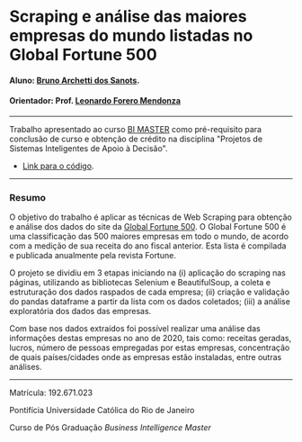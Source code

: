 # Scraping e análise das maiores empresas do mundo listadas no Global Fortune 500

#### Aluno: [Bruno Archetti dos Sanots](https://github.com/Archettti).
#### Orientador: Prof. [Leonardo Forero Mendonza](https://github.com/leofome8)

---

Trabalho apresentado ao curso [BI MASTER](https://ica.puc-rio.ai/bi-master) como pré-requisito para conclusão de curso e obtenção de crédito na disciplina "Projetos de Sistemas Inteligentes de Apoio à Decisão".

- [Link para o código](https://github.com/Archettti/TCC_BI_MASTER). 

---

### Resumo

O objetivo do trabalho é aplicar as técnicas de Web Scraping para obtenção e análise dos dados do site da [Global Fortune 500](https://fortune.com/global500/). O Global Fortune 500 é uma classificação das 500 maiores empresas em todo o mundo, de acordo com a medição de sua receita do ano fiscal anterior. Esta lista é compilada e publicada anualmente pela revista Fortune.  

O projeto se dividiu em 3 etapas iniciando na (i) aplicação do scraping nas páginas, utilizando as bibliotecas Selenium e BeautifulSoup, a coleta e estruturação dos dados raspados de cada empresa; (ii) criação e validação do pandas dataframe a partir da lista com os dados coletados; (iii) a análise exploratória dos dados das empresas.  

Com base nos dados extraídos foi possível realizar uma análise das informações destas empresas no ano de 2020, tais como: receitas geradas, lucros, número de pessoas empregadas por estas empresas, concentração de quais países/cidades onde as empresas estão instaladas, entre outras análises. 

---

Matrícula: 192.671.023

Pontifícia Universidade Católica do Rio de Janeiro

Curso de Pós Graduação *Business Intelligence Master*
